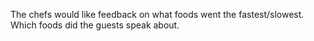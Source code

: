 The chefs would like feedback on what foods went the fastest/slowest. Which foods did the guests speak about.
